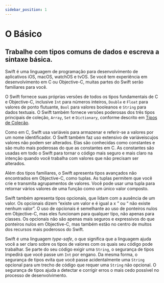 ```yaml
---
sidebar_position: 1
---
```


# O Básico

## Trabalhe com tipos comuns de dados e escreva a sintaxe básica.

Swift é uma linguagem de programação para desenvolvimento de aplicativos iOS, macOS, watchOS e tvOS. Se você tem experiência em desenvolvimento em C ou Objective-C, muitas partes do Swift serão familiares para você.

O Swift fornece suas próprias versões de todos os tipos fundamentais de C e Objective-C, inclusive `Int` para números inteiros, `Double` e `Float` para valores de ponto flutuante, `Bool` para valores booleanos e `String` para dados textuais. O Swift também fornece versões poderosas dos três tipos principais de coleção, `Array`, `Set` e `Dictionary`, conforme descrito em [Tipos de Coleção](tipos-de-colecao.md).

Como em C, Swift usa variáveis ​​para armazenar e referir-se a valores por um nome identificador. O Swift também faz uso extensivo de variáveis ​​cujos valores não podem ser alterados. Elas são conhecidas como constantes e são muito mais poderosas do que as constantes em C. As constantes são usadas em todo o Swift para tornar o código mais seguro e mais claro na intenção quando você trabalha com valores que não precisam ser alterados.

Além dos tipos familiares, o Swift apresenta tipos avançados não encontrados em Objective-C, como tuplas. As tuplas permitem que você crie e transmita agrupamentos de valores. Você pode usar uma tupla para retornar vários valores de uma função como um único valor composto.

Swift também apresenta tipos opcionais, que lidam com a ausência de um valor. Os opcionais dizem “existe um valor e é igual a x ” ou “ não existe nenhum valor”. O uso de opcionais é semelhante ao uso de ponteiros nulos em Objective-C, mas eles funcionam para qualquer tipo, não apenas para classes. Os opcionais não são apenas mais seguros e expressivos do que ponteiros nulos em Objective-C, mas também estão no centro de muitos dos recursos mais poderosos do Swift.

Swift é uma linguagem *type-safe*, o que significa que a linguagem ajuda você a ser claro sobre os tipos de valores com os quais seu código pode trabalhar. Se parte do seu código exigir uma `String`, o segurança de tipos impedirá que você passe um `Int` por engano. Da mesma forma, o segurança de tipos evita que você passe acidentalmente uma `String` opcional para um trecho de código que requer uma `String` não opcional. O segurança de tipos ajuda a detectar e corrigir erros o mais cedo possível no processo de desenvolvimento.
